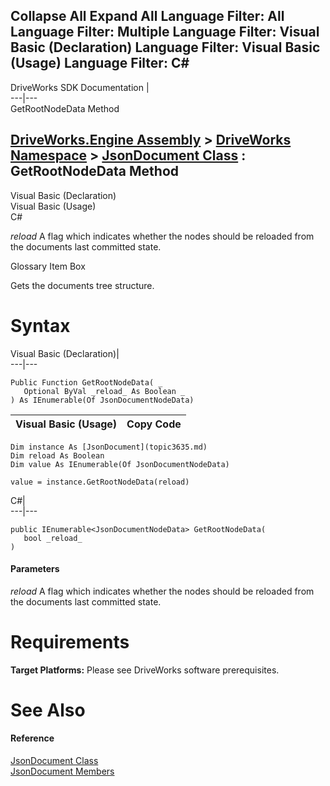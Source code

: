 Collapse All Expand All Language Filter: All  Language Filter: Multiple  Language Filter: Visual Basic (Declaration) Language Filter: Visual Basic (Usage) Language Filter: C#  
---  
DriveWorks SDK Documentation  |   
---|---  
GetRootNodeData Method   
  
[DriveWorks.Engine Assembly](topic2156.md) > [DriveWorks Namespace](topic2159.md) > [JsonDocument Class](topic3635.md) : GetRootNodeData Method  
---  
  
Visual Basic (Declaration)    
Visual Basic (Usage)    
C# 

_reload_
    A flag which indicates whether the nodes should be reloaded from the documents last committed state.

Glossary Item Box

Gets the documents tree structure. 

# Syntax

Visual Basic (Declaration)|   
---|---  
      
    
    Public Function GetRootNodeData( _
       Optional ByVal _reload_ As Boolean _
    ) As IEnumerable(Of JsonDocumentNodeData)  
  
Visual Basic (Usage)| Copy Code  
---|---  
      
    
    Dim instance As [JsonDocument](topic3635.md)
    Dim reload As Boolean
    Dim value As IEnumerable(Of JsonDocumentNodeData)
     
    value = instance.GetRootNodeData(reload)  
  
C#|   
---|---  
      
    
    public IEnumerable<JsonDocumentNodeData> GetRootNodeData( 
       bool _reload_
    )  
  
#### Parameters

 _reload_
    A flag which indicates whether the nodes should be reloaded from the documents last committed state.

# Requirements

**Target Platforms:** Please see DriveWorks software prerequisites.

# See Also

#### Reference

[JsonDocument Class](topic3635.md)   
[JsonDocument Members](topic3636.md)


